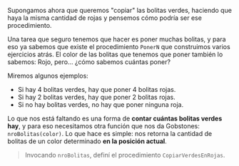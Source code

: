 Supongamos ahora que queremos "copiar" las bolitas verdes, haciendo que haya la misma cantidad de rojas y pensemos cómo podría ser ese procedimiento.

Una tarea que seguro tenemos que hacer es poner muchas bolitas, y para eso ya sabemos que existe el procedimiento `PonerN` que construimos varios ejercicios atrás. El color de las bolitas que tenemos que poner también lo sabemos: Rojo, pero... ¿cómo sabemos cuántas poner?

Miremos algunos ejemplos:

* Si hay 4 bolitas verdes, hay que poner 4 bolitas rojas.
* Si hay 2 bolitas verdes, hay que poner 2 bolitas rojas.
* Si no hay bolitas verdes, no hay que poner ninguna roja.

Lo que nos está faltando es una forma de **contar cuántas bolitas verdes hay**, y para eso necesitamos otra función que nos da Gobstones: `nroBolitas(color)`. Lo que hace es simple: nos retorna la cantidad de bolitas de un color determinado **en la posición actual**.

> Invocando `nroBolitas`, definí el procedimiento `CopiarVerdesEnRojas`.
